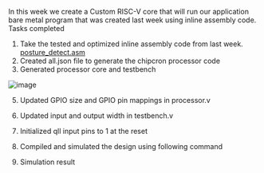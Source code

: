 In this week we create a Custom RISC-V core that will run our application bare metal program that was created last week using inline assembly code.
Tasks completed 

1.  Take the tested and optimized inline assembly code from last week.
   [posture_detect.asm](https://github.com/srimoyi911/RISCV/blob/main/week4/posture_detect.asm)
2.  Created all.json file to generate the chipcron processor code
3.  Generated processor core and testbench
   
   ![image](https://github.com/user-attachments/assets/8d85de0b-7c40-472a-94d8-42e46d0ecae2)
   

5.  Updated GPIO size and GPIO pin mappings in processor.v



6. Updated input and output width in testbench.v



7. Initialized qll input pins to 1 at the reset

   

8. Compiled and simulated the design using following command

  
  
9. Simulation result





